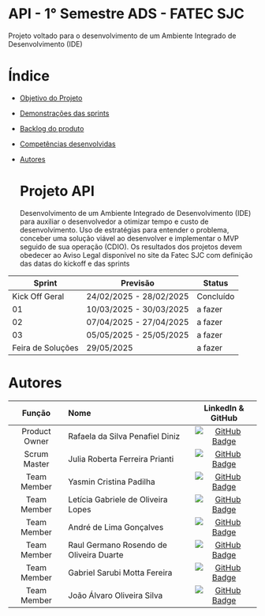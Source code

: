 # API - 1° Semestre ADS - FATEC SJC

Projeto voltado para o desenvolvimento de um Ambiente Integrado de Desenvolvimento (IDE)

# Índice
* [Objetivo do Projeto](#objetivo-do-projeto)
* [Demonstrações das sprints](#Demostrações-das-sprints)
* [Backlog do produto](#Backlog-do-produto)
* [Competências desenvolvidas](#competências-desenvolvidas)
* [Autores](#autores)

  # Projeto API
  Desenvolvimento de um Ambiente Integrado de Desenvolvimento (IDE) para auxiliar o desenvolvedor a otimizar tempo e custo de desenvolvimento.
  Uso de estratégias para entender o problema, conceber uma solução viável ao desenvolver e implementar o MVP seguido de sua operação (CDIO). 
Os resultados dos projetos devem obedecer ao Aviso Legal disponível no site da Fatec SJC com definição das datas do kickoff e das sprints

Sprint | Previsão | Status|
|------|--------|------|
|Kick Off Geral | 24/02/2025 - 28/02/2025 | Concluído |
|01| 10/03/2025 - 30/03/2025 | a fazer|
|02| 07/04/2025 - 27/04/2025 | a fazer |
|03| 05/05/2025 - 25/05/2025 | a fazer |
|Feira de Soluções|29/05/2025 |a fazer |


# Autores
|    Função     | Nome                                  |                                                                                                                                                      LinkedIn & GitHub                                                                                                                                                      |
| :-----------: | :------------------------------------ | :-------------------------------------------------------------------------------------------------------------------------------------------------------------------------------------------------------------------------------------------------------------------------------------------------------------------------: |
| Product Owner | Rafaela da Silva Penafiel Diniz|[![GitHub Badge](https://img.shields.io/badge/GitHub-111217?style=flat-square&logo=github&logoColor=white)](https://github.com/rafaelapenafiel)|
| Scrum Master  | Julia Roberta Ferreira Prianti |[![GitHub Badge](https://img.shields.io/badge/GitHub-111217?style=flat-square&logo=github&logoColor=white)](https://github.com/juliaprianti06)        |
| Team Member   | Yasmin Cristina Padilha |[![GitHub Badge](https://img.shields.io/badge/GitHub-111217?style=flat-square&logo=github&logoColor=white)](https://github.com/yaspadilha)     |
|  Team Member  | Letícia Gabriele de Oliveira Lopes|[![GitHub Badge](https://img.shields.io/badge/GitHub-111217?style=flat-square&logo=github&logoColor=white)](https://github.com/Leti-10)                 |
|  Team Member  | André de Lima Gonçalves|[![GitHub Badge](https://img.shields.io/badge/GitHub-111217?style=flat-square&logo=github&logoColor=white)](https://github.com/DevAndre9312)          |
|  Team Member  | Raul Germano Rosendo de Oliveira Duarte | [![GitHub Badge](https://img.shields.io/badge/GitHub-111217?style=flat-square&logo=github&logoColor=white)](https://github.com/Raul-Germano-Rosendo) 
|  Team Member  | Gabriel Sarubi Motta Fereira | [![GitHub Badge](https://img.shields.io/badge/GitHub-111217?style=flat-square&logo=github&logoColor=white)](https://github.com/GabrielSarubi-7) 
|  Team Member  | João Álvaro Oliveira Silva | [![GitHub Badge](https://img.shields.io/badge/GitHub-111217?style=flat-square&logo=github&logoColor=white)](https://github.com/JoaoAlv4ro) 
